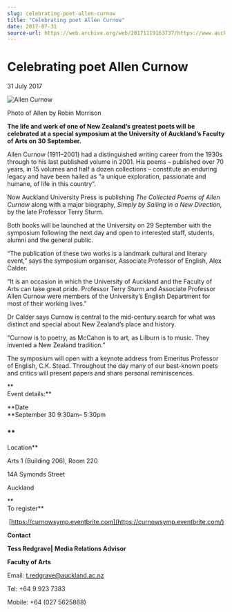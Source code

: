 ```yaml
---
slug: celebrating-poet-allen-curnow
title: "Celebrating poet Allen Curnow"
date: 2017-07-31
source-url: https://web.archive.org/web/20171119163737/https://www.auckland.ac.nz/en/about/news-events-and-notices/news/news-2017/07/celebrating-poet-allen-curnow.html
---
```

Celebrating poet Allen Curnow
=============================

31 July 2017

![Allen Curnow](https://www.auckland.ac.nz/en/about/news-events-and-notices/news/news-2017/07/celebrating-poet-allen-curnow/_jcr_content/par/textimage/image.img.jpg/1501470887661.jpg "Allen Curnow")

Photo of Allen by Robin Morrison

**The life and work of one of New Zealand’s greatest poets will be celebrated at a special symposium at the University of Auckland’s Faculty of Arts on 30 September.**

Allen Curnow (1911–2001) had a distinguished writing career from the 1930s through to his last published volume in 2001. His poems – published over 70 years, in 15 volumes and half a dozen collections – constitute an enduring legacy and have been hailed as “a unique exploration, passionate and humane, of life in this country”.

Now Auckland University Press is publishing _The Collected Poems of Allen Curnow_ along with a major biography, _Simply by Sailing in a New Direction_, by the late Professor Terry Sturm.

Both books will be launched at the University on 29 September with the symposium following the next day and open to interested staff, students, alumni and the general public.

“The publication of these two works is a landmark cultural and literary event,” says the symposium organiser, Associate Professor of English, Alex Calder.

“It is an occasion in which the University of Auckland and the Faculty of Arts can take great pride. Professor Terry Sturm and Associate Professor Allen Curnow were members of the University’s English Department for most of their working lives.”

Dr Calder says Curnow is central to the mid-century search for what was distinct and special about New Zealand’s place and history.

“Curnow is to poetry, as McCahon is to art, as Lilburn is to music. They invented a New Zealand tradition.”

The symposium will open with a keynote address from Emeritus Professor of English, C.K. Stead. Throughout the day many of our best-known poets and critics will present papers and share personal reminiscences.

**  
Event details:**

**Date  
**September 30 9:30am– 5:30pm

### **  
Location**

Arts 1 (Building 206), Room 220

14A Symonds Street

Auckland

**  
To register**

 [https://curnowsymp.eventbrite.com](https://curnowsymp.eventbrite.com/)

**Contact**

**Tess Redgrave|** **Media Relations Advisor**

**Faculty of Arts**

Email: [t.redgrave@auckland.ac.nz](mailto:t.redgrave@auckland.ac.nz)  

Tel: +64 9 923 7383

Mobile: +64 (027 5625868)